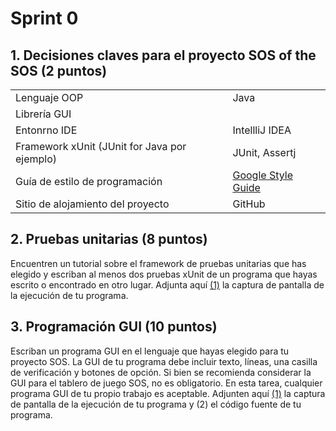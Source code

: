# Sprint 0

## 1. Decisiones claves para el proyecto SOS of the SOS (2 puntos)

| | |
|---|---|
| Lenguaje OOP | Java |
| Librería GUI | |
| Entonrno IDE | IntellliJ IDEA |
| Framework xUnit (JUnit for Java por ejemplo) | JUnit, Assertj |
| Guía de estilo de programación | [Google Style Guide](https://google.github.io/styleguide/javaguide.html) |
| Sitio de alojamiento del proyecto | GitHub |

## 2. Pruebas unitarias (8 puntos)

Encuentren un tutorial sobre el framework de pruebas unitarias que has elegido y escriban al menos dos pruebas xUnit de un programa que hayas escrito o encontrado en otro lugar. Adjunta aquí [(1)](images) la captura de pantalla de la ejecución de tu programa.

## 3. Programación GUI (10 puntos)

Escriban un programa GUI en el lenguaje que hayas elegido para tu proyecto SOS. La GUI de tu programa debe incluir texto, líneas, una casilla de verificación y botones de opción. Si bien se recomienda considerar la GUI para el tablero de juego SOS, no es obligatorio. En esta tarea, cualquier programa GUI de tu propio trabajo es aceptable. 
Adjunten aquí [(1)](images) la captura de pantalla de la ejecución de tu programa y (2) el código fuente de tu programa.


